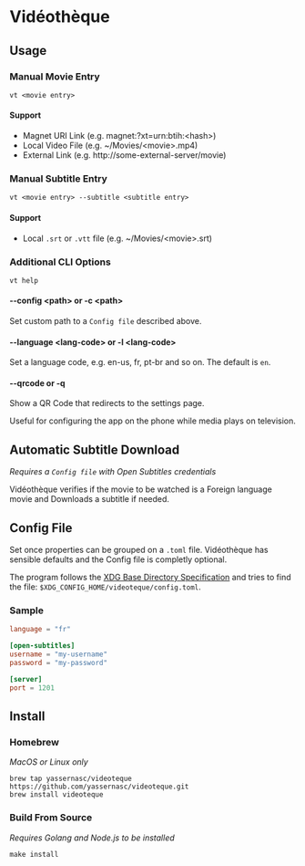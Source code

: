 # Vidéothèque

## Usage

### Manual Movie Entry

```shell
vt <movie entry>
```

#### Support

- Magnet URI Link (e.g. magnet:?xt=urn:btih:\<hash\>)
- Local Video File (e.g. ~/Movies/\<movie\>.mp4)
- External Link (e.g. http://some-external-server/movie)

### Manual Subtitle Entry

```shell
vt <movie entry> --subtitle <subtitle entry>
```

#### Support

- Local `.srt` or `.vtt` file (e.g. ~/Movies/\<movie\>.srt)

### Additional CLI Options

```shell
vt help
```

#### --config \<path\> or -c \<path\>

Set custom path to a `Config file` described above.

#### --language \<lang-code\> or -l \<lang-code\>

Set a language code, e.g. en-us, fr, pt-br and so on. The default is `en`.

#### --qrcode or -q

Show a QR Code that redirects to the settings page.

Useful for configuring the app on the phone while media plays on television.

## Automatic Subtitle Download

*Requires a `Config file` with Open Subtitles credentials*

Vidéothèque verifies if the movie to be watched is a Foreign language movie and Downloads a subtitle if needed.

## Config File

Set once properties can be grouped on a `.toml` file. Vidéothèque has sensible defaults and the Config file is completly optional.

The program follows the [XDG Base Directory Specification](https://xdgbasedirectoryspecification.com/) and tries to find the file: `$XDG_CONFIG_HOME/videoteque/config.toml`.

### Sample

```toml
language = "fr"

[open-subtitles]
username = "my-username"
password = "my-password"

[server]
port = 1201
```

## Install

### Homebrew

*MacOS or Linux only*

```shell
brew tap yassernasc/videoteque https://github.com/yassernasc/videoteque.git
brew install videoteque
```

### Build From Source

*Requires Golang and Node.js to be installed*

```shell
make install
```

